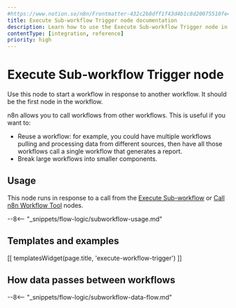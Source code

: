 ```yaml
---
#https://www.notion.so/n8n/Frontmatter-432c2b8dff1f43d4b1c8d20075510fe4
title: Execute Sub-workflow Trigger node documentation
description: Learn how to use the Execute Sub-workflow Trigger node in n8n. Follow technical documentation to integrate Execute Sub-workflow Trigger node into your workflows.
contentType: [integration, reference]
priority: high
---
```


# Execute Sub-workflow Trigger node

Use this node to start a workflow in response to another workflow. It should be the first node in the workflow.

n8n allows you to call workflows from other workflows. This is useful if you want to:

* Reuse a workflow: for example, you could have multiple workflows pulling and processing data from different sources, then have all those workflows call a single workflow that generates a report.
* Break large workflows into smaller components.

## Usage

This node runs in response to a call from the [Execute Sub-workflow](/integrations/builtin/core-nodes/n8n-nodes-base.executeworkflow.md) or [Call n8n Workflow Tool](/integrations/builtin/cluster-nodes/sub-nodes/n8n-nodes-langchain.toolworkflow.md) nodes.

--8<-- "_snippets/flow-logic/subworkflow-usage.md"

## Templates and examples

<!-- see https://www.notion.so/n8n/Pull-in-templates-for-the-integrations-pages-37c716837b804d30a33b47475f6e3780 -->
[[ templatesWidget(page.title, 'execute-workflow-trigger') ]]

## How data passes between workflows

--8<-- "_snippets/flow-logic/subworkflow-data-flow.md"
